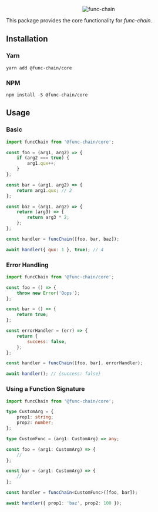 <p align="center">
    <img src="https://func-chain.s3.amazonaws.com/func-chain.png" title="func-chain" alt="func-chain" />
</p>

This package provides the core functionality for *func-chain*.

## Installation

### Yarn
```
yarn add @func-chain/core
```

### NPM
```
npm install -S @func-chain/core
```

## Usage

### Basic
```javascript
import funcChain from '@func-chain/core';

const foo = (arg1, arg2) => {
    if (arg2 === true) {
        arg1.qux++;
    }
};

const bar = (arg1, arg2) => {
    return arg1.qux; // 2
};

const baz = (arg1, arg2) => {
    return (arg3) => {
        return arg3 * 2;
    };
};

const handler = funcChain([foo, bar, baz]);

await handler({ qux: 1 }, true); // 4
```

### Error Handling
```javascript
import funcChain from '@func-chain/core';

const foo = () => {
    throw new Error('Oops');
};

const bar = () => {
    return true;
};

const errorHandler = (err) => {
    return {
        success: false,
    };
};

const handler = funcChain([foo, bar], errorHandler);

await handler(); // {success: false}
```

### Using a Function Signature
```typescript
import funcChain from '@func-chain/core';

type CustomArg = {
    prop1: string;
    prop2: number;
};

type CustomFunc = (arg1: CustomArg) => any;

const foo = (arg1: CustomArg) => {
    //
};

const bar = (arg1: CustomArg) => {
    //
};

const handler = funcChain<CustomFunc>([foo, bar]);

await handler({ prop1: 'baz', prop2: 100 });
```